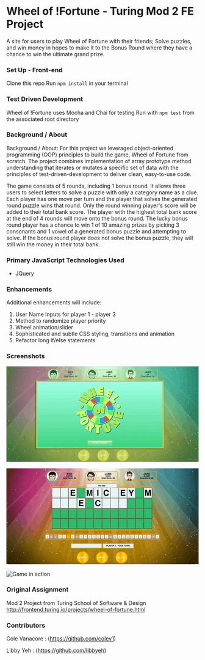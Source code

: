 
# Wheel of !Fortune - Turing Mod 2 FE Project
A site for users to play Wheel of Fortune with their friends; Solve puzzles, and win money in hopes to make it to the Bonus Round where they have a chance to win the ultimate grand prize.

### Set Up - Front-end
Clone this repo
Run `npm install` in your terminal

### Test Driven Development
Wheel of !Fortune uses Mocha and Chai for testing
Run with `npm test` from the associated root directory

### Background / About
Background / About:
For this project we leveraged object-oriented programming (OOP) principles to build the game, Wheel of Fortune from scratch. The project combines implementation of array prototype method understanding that iterates or mutates a specific set of data with the principles of test-driven-development to deliver clean, easy-to-use code. 

The game consists of 5 rounds, including 1 bonus round. It allows three users to select letters to solve a puzzle with only a category name as a clue. Each player has one move per turn and the player that solves the generated round puzzle wins that round. Only the round winning player's score will be added to their total bank score. The player with the highest total bank score at the end of 4 rounds will move onto the bonus round. The lucky bonus round player has a chance to win 1 of 10 amazing prizes by picking 3 consonants and 1 vowel of a generated bonus puzzle and attempting to solve. If the bonus round player does not solve the bonus puzzle, they will still win the money in their total bank.

### Primary JavaScript Technologies Used
- JQuery

### Enhancements
Additional enhancements will include:
1. User Name Inputs for player 1 - player 3 
2. Method to randomize player priority 
3. Wheel animation/slider 
4. Sophisticated and subtle CSS styling, transitions and animation
1. Refactor long if/else statements

### Screenshots

![Game in action](images/wheel.gif)

![Game in action](images/wheel-2.gif)

![Game in action](images/wheel-3.gif)

### Original Assignment
Mod 2 Project from Turing School of Software & Design
http://frontend.turing.io/projects/wheel-of-fortune.html

### Contributors
Cole Vanacore : (https://github.com/colev1)

Libby Yeh : (https://github.com/libbyeh)
